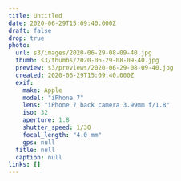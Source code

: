 ```yaml
---
title: Untitled
date: 2020-06-29T15:09:40.000Z
draft: false
drop: true
photo:
  url: s3/images/2020-06-29-08-09-40.jpg
  thumb: s3/thumbs/2020-06-29-08-09-40.jpg
  preview: s3/previews/2020-06-29-08-09-40.jpg
  created: 2020-06-29T15:09:40.000Z
  exif:
    make: Apple
    model: "iPhone 7"
    lens: "iPhone 7 back camera 3.99mm f/1.8"
    iso: 32
    aperture: 1.8
    shutter_speed: 1/30
    focal_length: "4.0 mm"
    gps: null
  title: null
  caption: null
links: []
---
```

